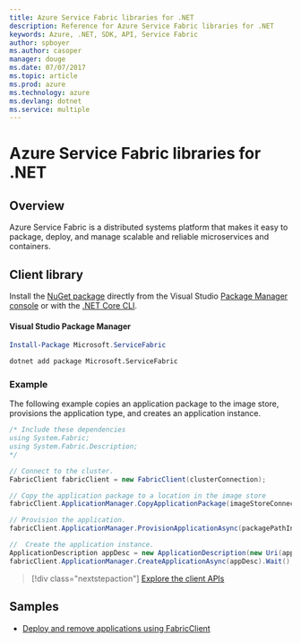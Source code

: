 ```yaml
---
title: Azure Service Fabric libraries for .NET
description: Reference for Azure Service Fabric libraries for .NET
keywords: Azure, .NET, SDK, API, Service Fabric
author: spboyer
ms.author: casoper
manager: douge
ms.date: 07/07/2017
ms.topic: article
ms.prod: azure
ms.technology: azure
ms.devlang: dotnet
ms.service: multiple
---
```


# Azure Service Fabric libraries for .NET

## Overview

Azure Service Fabric is a distributed systems platform that makes it easy to package, deploy, and manage scalable and reliable microservices and containers.

## Client library

Install the [NuGet package](https://www.nuget.org/packages/Microsoft.ServiceFabric) directly from the Visual Studio [Package Manager console][PackageManager] or with the [.NET Core CLI][DotNetCLI].

#### Visual Studio Package Manager

```powershell
Install-Package Microsoft.ServiceFabric
```

```bash
dotnet add package Microsoft.ServiceFabric
```

### Example

The following example copies an application package to the image store, provisions the application type, and creates an application instance.

```csharp
/* Include these dependencies
using System.Fabric;
using System.Fabric.Description;
*/

// Connect to the cluster.
FabricClient fabricClient = new FabricClient(clusterConnection);

// Copy the application package to a location in the image store
fabricClient.ApplicationManager.CopyApplicationPackage(imageStoreConnectionString, packagePath, packagePathInImageStore);

// Provision the application.
fabricClient.ApplicationManager.ProvisionApplicationAsync(packagePathInImageStore).Wait();

//  Create the application instance.
ApplicationDescription appDesc = new ApplicationDescription(new Uri(appName), appType, appVersion);
fabricClient.ApplicationManager.CreateApplicationAsync(appDesc).Wait();
```

> [!div class="nextstepaction"]
> [Explore the client APIs](/dotnet/api/overview/azure/servicefabric/management)

## Samples

* [Deploy and remove applications using FabricClient](https://docs.microsoft.com/en-us/azure/service-fabric/service-fabric-deploy-remove-applications-fabricclient)

[PackageManager]: https://docs.microsoft.com/nuget/tools/package-manager-console
[DotNetCLI]: https://docs.microsoft.com/en-us/dotnet/core/tools/dotnet-add-package
